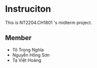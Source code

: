 # Instruciton

This is NT2204.CH1801 's midterm project. 

## Member
- Tô Trọng Nghĩa
- Nguyễn Hồng Sơn
- Tạ Việt Hoàng
